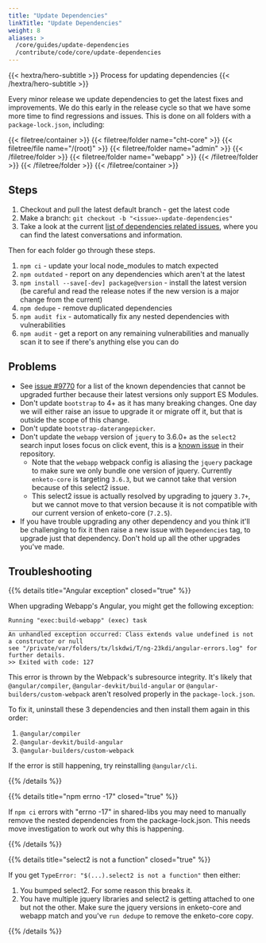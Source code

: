 ```yaml
---
title: "Update Dependencies"
linkTitle: "Update Dependencies"
weight: 8
aliases: >
  /core/guides/update-dependencies
  /contribute/code/core/update-dependencies
---
```


{{< hextra/hero-subtitle >}}
  Process for updating dependencies
{{< /hextra/hero-subtitle >}}

Every minor release we update dependencies to get the latest fixes and improvements. We do this early in the release cycle so that we have some more time to find regressions and issues. This is done on all folders with a `package-lock.json`, including:

{{< filetree/container >}}
  {{< filetree/folder name="cht-core" >}}
    {{< filetree/file name="/(root)" >}}
    {{< filetree/folder name="admin" >}}
    {{< /filetree/folder >}}
    {{< filetree/folder name="webapp" >}}
    {{< /filetree/folder >}}
  {{< /filetree/folder >}}
{{< /filetree/container >}}

## Steps

1. Checkout and pull the latest default branch - get the latest code
2. Make a branch: `git checkout -b "<issue>-update-dependencies"`
3. Take a look at the current [list of dependencies related issues](https://github.com/medic/cht-core/issues?q=is%3Aopen+is%3Aissue+label%3ADependencies), where you can find the latest conversations and information. 

Then for each folder go through these steps.

1. `npm ci` - update your local node_modules to match expected
2. `npm outdated` - report on any dependencies which aren't at the latest
3. `npm install --save[-dev] package@version` - install the latest version (be careful and read the release notes if the new version is a major change from the current)
4. `npm dedupe` - remove duplicated dependencies
5. `npm audit fix` - automatically fix any nested dependencies with vulnerabilities
6. `npm audit` - get a report on any remaining vulnerabilities and manually scan it to see if there's anything else you can do

## Problems

- See [issue #9770](https://github.com/medic/cht-core/issues/9770) for a list of the known dependencies that cannot be upgraded further because their latest versions only support ES Modules.
- Don't update `bootstrap` to 4+ as it has many breaking changes. One day we will either raise an issue to upgrade it or migrate off it, but that is outside the scope of this change.
- Don't update `bootstrap-daterangepicker`.
- Don't update the `webapp` version of `jquery` to 3.6.0+ as the `select2` search input loses focus on click event, this is a [known issue](https://github.com/select2/select2/issues/5993) in their repository.
    - Note that the `webapp` webpack config is aliasing the `jquery` package to make sure we only bundle one version of jquery. Currently `enketo-core` is targeting `3.6.3`, but we cannot take that version because of this select2 issue.
    - This select2 issue is actually resolved by upgrading to jquery `3.7+`, but we cannot move to that version because it is not compatible with our current version of enketo-core (`7.2.5`).
- If you have trouble upgrading any other dependency and you think it'll be challenging to fix it then raise a new issue with `Dependencies` tag, to upgrade just that dependency. Don't hold up all the other upgrades you've made.

## Troubleshooting

{{% details title="Angular exception"  closed="true" %}}

When upgrading Webapp's Angular, you might get the following exception:
```
Running "exec:build-webapp" (exec) task
________________________________________
An unhandled exception occurred: Class extends value undefined is not a constructor or null
see "/private/var/folders/tx/lskdwi/T/ng-23kdi/angular-errors.log" for further details.
>> Exited with code: 127
```
This error is thrown by the Webpack's subresource integrity. It's likely that `@angular/compiler`, `@angular-devkit/build-angular` or `@angular-builders/custom-webpack` aren't resolved properly in the `package-lock.json`.

To fix it, uninstall these 3 dependencies and then install them again in this order:
1. `@angular/compiler`
2. `@angular-devkit/build-angular`
3. `@angular-builders/custom-webpack`

If the error is still happening, try reinstalling `@angular/cli`.

{{% /details %}}

{{% details title="npm errno -17" closed="true" %}}

If `npm ci` errors with "errno -17" in shared-libs you may need to manually remove the nested dependencies from the package-lock.json. This needs move investigation to work out why this is happening.

{{% /details %}}

{{% details title="select2 is not a function"  closed="true" %}}

If you get `TypeError: "$(...).select2 is not a function"` then either:
1. You bumped select2. For some reason this breaks it.
2. You have multiple jquery libraries and select2 is getting attached to one but not the other. Make sure the jquery versions in enketo-core and webapp match and you've `run dedupe` to remove the enketo-core copy.

{{% /details %}}
